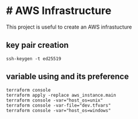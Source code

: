 # # **AWS Infrastructure**
This project is useful to create an AWS infrastucture 

## key pair creation

```
ssh-keygen -t ed25519
```
## variable using and its preference
```
terraform console
terraform apply -replace aws_instance.main
terraform console -var="host_os=unix"
terraform console -var-file="dev.tfvars"
terraform console -var="host_os=windows"
```